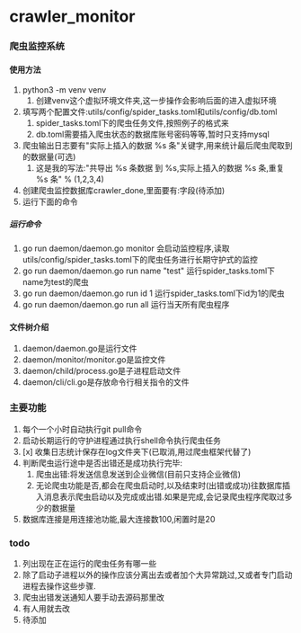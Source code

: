 # crawler_monitor

### 爬虫监控系统

#### 使用方法
1. python3 -m venv venv
    1. 创建venv这个虚拟环境文件夹,这一步操作会影响后面的进入虚拟环境
2. 填写两个配置文件:utils/config/spider_tasks.toml和utils/config/db.toml
    1. spider_tasks.toml下的爬虫任务文件,按照例子的格式来
    2. db.toml需要插入爬虫状态的数据库账号密码等等,暂时只支持mysql
3. 爬虫输出日志要有"实际上插入的数据 %s 条"关键字,用来统计最后爬虫爬取到的数据量(可选)
    1. 这是我的写法:"共导出 %s 条数据 到 %s,实际上插入的数据 %s 条,重复 %s 条" % (1,2,3,4)
4. 创建爬虫监控数据库crawler_done,里面要有:字段(待添加)
5. 运行下面的命令

##### 运行命令
1. go run daemon/daemon.go monitor 会启动监控程序,读取utils/config/spider_tasks.toml下的爬虫任务进行长期守护式的监控
2. go run daemon/daemon.go run name "test" 运行spider_tasks.toml下name为test的爬虫
3. go run daemon/daemon.go run id 1 运行spider_tasks.toml下id为1的爬虫
4. go run daemon/daemon.go run all 运行当天所有爬虫程序

#### 文件树介绍
1. daemon/daemon.go是运行文件
2. daemon/monitor/monitor.go是监控文件
3. daemon/child/process.go是子进程启动文件
4. daemon/cli/cli.go是存放命令行相关指令的文件

### 主要功能
1. 每个一个小时自动执行git pull命令
2. 启动长期运行的守护进程通过执行shell命令执行爬虫任务
3. [x] 收集日志统计保存在log文件夹下(已取消,用过爬虫框架代替了)
4. 判断爬虫运行途中是否出错还是成功执行完毕:
    1. 爬虫出错:将发送信息发送到企业微信(目前只支持企业微信)
    2. 无论爬虫功能是否,都会在爬虫启动时,以及结束时(出错或成功)往数据库插入消息表示爬虫启动以及完成或出错.如果是完成,会记录爬虫程序爬取过多少的数据量
5. 数据库连接是用连接池功能,最大连接数100,闲置时是20

### todo
1. 列出现在正在运行的爬虫任务有哪一些
2. 除了启动子进程以外的操作应该分离出去或者加个大异常跳过,又或者专门启动进程去操作这些步骤.
3. 爬虫出错发送通知人要手动去源码那里改
4. 有人用就去改
5. 待添加
